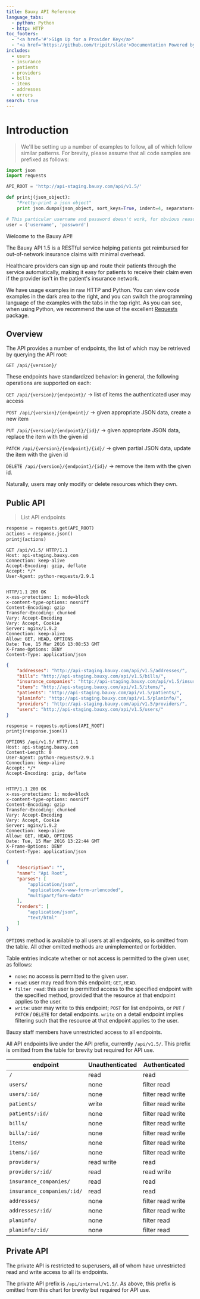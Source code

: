 ```yaml
---
title: Bauxy API Reference
language_tabs:
  - python: Python
  - http: HTTP
toc_footers:
  - "<a href='#'>Sign Up for a Provider Key</a>"
  - "<a href='https://github.com/tripit/slate'>Documentation Powered by Slate</a>"
includes:
  - users
  - insurance
  - patients
  - providers
  - bills
  - items
  - addresses
  - errors
search: true
---
```


# Introduction
> We'll be setting up a number of examples to follow, all of which follow similar patterns. For brevity, please assume that all code samples are prefixed as follows:

```python
import json
import requests

API_ROOT = 'http://api-staging.bauxy.com/api/v1.5/'

def printj(json_object):
    "Pretty-print a json object"
    print json.dumps(json_object, sort_keys=True, indent=4, separators=(',', ': '))

# This particular username and password doesn't work, for obvious reasons; use your own.
user = ('username', 'password')
```

Welcome to the Bauxy API!

The Bauxy API 1.5 is a RESTful service helping patients get reimbursed for out-of-network insurance claims with minimal overhead.

Healthcare providers can sign up and route their patients through the service automatically, making it easy for patients to receive their claim even if the provider isn't in the patient's insurance network.

We have usage examples in raw HTTP and Python. You can view code examples in the dark area to the right, and you can switch the programming language of the examples with the tabs in the top right. As you can see, when using Python, we recommend the use of the excellent [Requests](http://docs.python-requests.org/en/master/) package.

## Overview
The API provides a number of endpoints, the list of which may be retrieved by querying the API root:

  `GET /api/{version}/`

These endpoints have standardized behavior: in general, the following operations are supported on each:

  `GET /api/{version}/{endpoint}/` -> list of items the authenticated user may access

  `POST /api/{version}/{endpoint}/` -> given appropriate JSON data, create a new item

  `PUT /api/{version}/{endpoint}/{id}/` -> given appropriate JSON data, replace the item with the given id

  `PATCH /api/{version}/{endpoint}/{id}/` -> given partial JSON data, update the item with the given id

  `DELETE /api/{version}/{endpoint}/{id}/` -> remove the item with the given id.

Naturally, users may only modify or delete resources which they own.

## Public API
> List API endpoints

```python
response = requests.get(API_ROOT)
actions = response.json()
printj(actions)
```

```http
GET /api/v1.5/ HTTP/1.1
Host: api-staging.bauxy.com
Connection: keep-alive
Accept-Encoding: gzip, deflate
Accept: */*
User-Agent: python-requests/2.9.1


HTTP/1.1 200 OK
x-xss-protection: 1; mode=block
x-content-type-options: nosniff
Content-Encoding: gzip
Transfer-Encoding: chunked
Vary: Accept-Encoding
Vary: Accept, Cookie
Server: nginx/1.9.2
Connection: keep-alive
Allow: GET, HEAD, OPTIONS
Date: Tue, 15 Mar 2016 13:08:53 GMT
X-Frame-Options: DENY
Content-Type: application/json
```

```json
{
    "addresses": "http://api-staging.bauxy.com/api/v1.5/addresses/",
    "bills": "http://api-staging.bauxy.com/api/v1.5/bills/",
    "insurance_companies": "http://api-staging.bauxy.com/api/v1.5/insurance_companies/",
    "items": "http://api-staging.bauxy.com/api/v1.5/items/",
    "patients": "http://api-staging.bauxy.com/api/v1.5/patients/",
    "planinfo": "http://api-staging.bauxy.com/api/v1.5/planinfo/",
    "providers": "http://api-staging.bauxy.com/api/v1.5/providers/",
    "users": "http://api-staging.bauxy.com/api/v1.5/users/"
}
```

```python
response = requests.options(API_ROOT)
printj(response.json())
```

```http
OPTIONS /api/v1.5/ HTTP/1.1
Host: api-staging.bauxy.com
Content-Length: 0
User-Agent: python-requests/2.9.1
Connection: keep-alive
Accept: */*
Accept-Encoding: gzip, deflate


HTTP/1.1 200 OK
x-xss-protection: 1; mode=block
x-content-type-options: nosniff
Content-Encoding: gzip
Transfer-Encoding: chunked
Vary: Accept-Encoding
Vary: Accept, Cookie
Server: nginx/1.9.2
Connection: keep-alive
Allow: GET, HEAD, OPTIONS
Date: Tue, 15 Mar 2016 13:22:44 GMT
X-Frame-Options: DENY
Content-Type: application/json
```

```json
{
    "description": "",
    "name": "Api Root",
    "parses": [
        "application/json",
        "application/x-www-form-urlencoded",
        "multipart/form-data"
    ],
    "renders": [
        "application/json",
        "text/html"
    ]
}
```

`OPTIONS` method is available to all users at all endpoints, so is omitted from the table. All other omitted methods are unimplemented or forbidden.

Table entries indicate whether or not access is permitted to the given user, as follows:
- `none`: no access is permitted to the given user.
- `read`: user may read from this endpoint; `GET`, `HEAD`.
- `filter read`: this user is permitted access to the specified endpoint with the specified method, provided that the resource at that endpoint applies to the user.
- `write`: user may write to this endpoint; `POST` for list endpoints, or `PUT` / `PATCH` / `DELETE` for detail endpoints. `write` on a detail endpoint implies filtering such that the resource at that endpoint applies to the user.

Bauxy staff members have unrestricted access to all endpoints.

All API endpoints live under the API prefix, currently `/api/v1.5/`. This prefix is omitted from the table for brevity but required for API use.

endpoint                   | Unauthenticated | Authenticated
-------------------------- | --------------- | -----------------
`/`                        | read            | read
`users/`                   | none            | filter read
`users/:id/`               | none            | filter read write
`patients/`                | write           | filter read write
`patients/:id/`            | none            | filter read write
`bills/`                   | none            | filter read write
`bills/:id/`               | none            | filter read write
`items/`                   | none            | filter read write
`items/:id/`               | none            | filter read write
`providers/`               | read write      | read
`providers/:id/`           | read            | read write
`insurance_companies/`     | read            | read
`insurance_companies/:id/` | read            | read
`addresses/`               | none            | filter read write
`addresses/:id/`           | none            | filter read write
`planinfo/`                | none            | filter read
`planinfo/:id/`            | none            | filter read

## Private API
The private API is restricted to superusers, all of whom have unrestricted read and write access to all its endpoints.

The private API prefix is `/api/internal/v1.5/`. As above, this prefix is omitted from this chart for brevity but required for API use.
